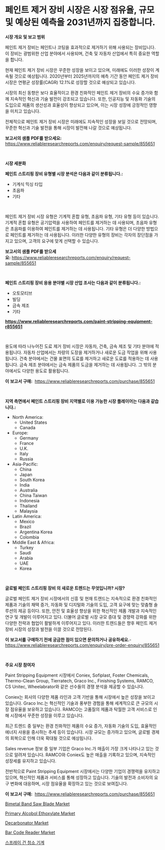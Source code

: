 <p><h1>페인트 제거 장비 시장은 시장 점유율, 규모 및 예상된 예측을 2031년까지 집중합니다.</h1></p><p><strong>시장 개요 및 보고 범위</strong></p>
<p><p>페인트 제거 장비는 페인트나 코팅을 효과적으로 제거하기 위해 사용되는 장비입니다. 이 장비는 광범위한 산업 분야에서 사용되며, 건축 및 자동차 산업에서 특히 중요한 역할을 합니다. </p><p>현재 페인트 제거 장비 시장은 꾸준한 성장을 보이고 있으며, 미래에도 이러한 성장이 계속될 것으로 예상됩니다. 2020년부터 2025년까지의 예측 기간 동안 페인트 제거 장비 시장은 연평균 성장률(CAGR) 12.1%로 성장할 것으로 예상되고 있습니다.</p><p>시장의 최신 동향은 보다 효율적이고 환경 친화적인 페인트 제거 장비의 수요 증가와 함께 지속적인 혁신과 기술 발전이 강조되고 있습니다. 또한, 인공지능 및 자동화 기술의 도입으로 제품의 생산성과 효율성이 향상되고 있으며, 이는 시장 성장에 긍정적인 영향을 미치고 있습니다.</p><p>전체적으로 페인트 제거 장비 시장은 미래에도 지속적인 성장을 보일 것으로 전망되며, 꾸준한 혁신과 기술 발전을 통해 시장이 발전해 나갈 것으로 예상됩니다.</p></p>
<p><strong>보고서의 샘플 PDF를 받으세요:</strong> <a href="https://www.reliableresearchreports.com/enquiry/request-sample/855651">https://www.reliableresearchreports.com/enquiry/request-sample/855651</a></p>
<p>&nbsp;</p>
<p><strong>시장 세분화</strong></p>
<p><strong>페인트 스트리핑 장비 유형별 시장 분석은 다음과 같이 분류됩니다.:</strong></p>
<p><ul><li>기계식 믹싱 타입</li><li>초음파</li><li>기타</li></ul></p>
<p>&nbsp;</p>
<p><p>페인트 제거 장비 시장 유형은 기계적 혼합 유형, 초음파 유형, 기타 유형 등이 있습니다. 기계적 혼합 유형은 공기압력을 사용하여 페인트를 제거하는 데 사용되며, 초음파 유형은 초음파를 이용하여 페인트를 제거하는 데 사용됩니다. 기타 유형은 더 다양한 방법으로 페인트를 제거하는 데 사용됩니다. 이러한 다양한 유형의 장비는 각자의 장단점을 가지고 있으며, 고객의 요구에 맞게 선택할 수 있습니다.</p></p>
<p><strong>보고서의 샘플 PDF를 받으세요:</strong>&nbsp;<a href="https://www.reliableresearchreports.com/enquiry/request-sample/855651">https://www.reliableresearchreports.com/enquiry/request-sample/855651</a></p>
<p>&nbsp;</p>
<p><strong> 페인트 스트리핑 장비 응용 분야별 시장 산업 조사는 다음과 같이 분류됩니다.:</strong></p>
<p><ul><li>오토모티브</li><li>빌딩</li><li>금속 제조</li><li>기타</li></ul></p>
<p><strong><a href="https://www.reliableresearchreports.com/paint-stripping-equipment-r855651">https://www.reliableresearchreports.com/paint-stripping-equipment-r855651</a></strong></p>
<p>&nbsp;</p>
<p><p>용도에 따라 나누어진 도료 제거 장비 시장은 자동차, 건축, 금속 제조 및 기타 분야에 적용됩니다. 자동차 산업에서는 차량의 도장을 제거하거나 새로운 도금 작업을 위해 사용됩니다. 건축 분야에서는 건물 표면의 도료를 제거하고 새로운 도료를 적용하는 데 사용됩니다. 금속 제조 분야에서는 금속 제품의 도금을 제거하는 데 사용됩니다. 그 밖의 분야에서도 다양한 용도로 활용됩니다.</p></p>
<p><strong>이 보고서 구매:</strong>&nbsp; <a href="https://www.reliableresearchreports.com/purchase/855651">https://www.reliableresearchreports.com/purchase/855651</a></p>
<p>&nbsp;</p>
<p><strong>지역 측면에서 페인트 스트리핑 장비 지역별로 이용 가능한 시장 플레이어는 다음과 같습니다.:</strong></p>
<p><ul>
    <li>
        North America:
        <ul>
            <li>United States</li>
            <li>Canada</li>
        </ul>
    </li>
    <li>
        Europe:
        <ul>
            <li>Germany</li>
            <li>France</li>
            <li>U.K.</li>
            <li>Italy</li>
            <li>Russia</li>
        </ul>
    </li>
    <li>
        Asia-Pacific:
        <ul>
            <li>China</li>
            <li>Japan</li>
            <li>South Korea</li>
            <li>India</li>
            <li>Australia</li>
            <li>China Taiwan</li>
            <li>Indonesia</li>
            <li>Thailand</li>
            <li>Malaysia</li>
        </ul>
    </li>
    <li>
        Latin America:
        <ul>
            <li>Mexico</li>
            <li>Brazil</li>
            <li>Argentina Korea</li>
            <li>Colombia</li>
        </ul>
    </li>
    <li>
        Middle East & Africa:
        <ul>
            <li>Turkey</li>
            <li>Saudi</li>
            <li>Arabia</li>
            <li>UAE</li>
            <li>Korea</li>
        </ul>
    </li>
    </ul></p>
<p>&nbsp;</p>
<p><strong>글로벌 페인트 스트리핑 장비 의 새로운 트렌드는 무엇입니까? 시장?</strong></p>
<p><p>글로벌 페인트 제거 장비 시장에서의 신흥 및 현재 트렌드는 지속적으로 환경 친화적인 제품과 기술의 채택 증가, 자동화 및 디지털화 기술의 도입, 고객 요구에 맞는 맞춤형 솔루션의 제공 등이다. 또한, 안전 및 효율성 향상을 위한 혁신적인 제품 개발과 지속적인 연구 및 개발이 이루어지고 있다. 더불어 글로벌 시장 규모 증대 및 경쟁력 강화를 위한 다양한 전략과 협업이 활발하게 이루어지고 있다. 이러한 트렌드들은 향후 페인트 제거 장비 시장의 성장과 발전을 이끌 것으로 전망된다.</p></p>
<p><strong>이 보고서를 구매하기 전에 궁금한 점이 있으면 문의하거나 공유하세요.</strong>- <a href="https://www.reliableresearchreports.com/enquiry/pre-order-enquiry/855651">https://www.reliableresearchreports.com/enquiry/pre-order-enquiry/855651</a></p>
<p>&nbsp;</p>
<p><strong>주요 시장 참여자</strong></p>
<p><p>Paint Stripping Equipment 시장에서 Coniex, Sofiplast, Foster Chemicals, Thermo-Clean Group, Tierratech, Graco Inc., Finishing Systems, RAMCO, CS Unitec, Wheelabrator와 같은 선수들의 경쟁 분석을 제공할 수 있습니다. </p><p>Coniex는 회사의 다양한 제품 라인과 고객 기반을 통해 시장에서 높은 성장을 보이고 있습니다. Graco Inc.는 혁신적인 기술과 풍부한 경험을 통해 세계적으로 큰 규모의 시장 점유율을 보유하고 있습니다. RAMCO는 고품질의 제품과 탁월한 고객 서비스로 인해 시장에서 꾸준한 성장을 이루고 있습니다.</p><p>최근 트렌드 중 일부는 환경 친화적인 제품의 수요 증가, 자동화 기술의 도입, 효율적인 에너지 사용을 중시하는 추세 등이 있습니다. 시장 규모는 증가하고 있으며, 글로벌 경제의 회복으로 인해 더욱 확대될 것으로 예상됩니다.</p><p>Sales revenue 정보 중 일부 기업은 Graco Inc.가 매출이 가장 크게 나타나고 있는 것으로 알려져 있습니다. RAMCO와 Coniex도 높은 매출을 기록하고 있으며, 지속적인 성장세를 유지하고 있습니다.</p><p>전반적으로 Paint Stripping Equipment 시장에서는 다양한 기업이 경쟁력을 유지하고 있으며, 혁신적인 제품과 서비스를 통해 성장하고 있습니다. 기술의 발전과 소비자의 요구 변화에 대응하며, 시장 점유율을 확장하고 있는 것으로 보여집니다.</p></p>
<p><strong>이 보고서 구매:</strong>&nbsp;&nbsp;<a href="https://www.reliableresearchreports.com/purchase/855651">https://www.reliableresearchreports.com/purchase/855651</a></p>
<p><p><a href="https://issuu.com/reportprime-2/docs/bimetal-band-saw-blade-market-size-2030.pptx">Bimetal Band Saw Blade Market</a></p><p><a href="https://issuu.com/reportprime-2/docs/primary-alcobol-ethoxylate-market-size-2030.pptx">Primary Alcobol Ethoxylate Market</a></p><p><a href="https://view.publitas.com/reportprime-1/decarbonator-market-provides-detailed-segmentation-of-this-market-based-on-type-application-and-region-and-forecast-for-the-period-from-2024-2031/">Decarbonator Market</a></p><p><a href="https://github.com/khayangel/Market-Research-Report-List-2/blob/main/bar-code-reader-market.md">Bar Code Reader Market</a></p><p><a href="https://github.com/AlbertotDouglas44367/Market-Research-Report-List-1/blob/main/677709519799.md">스프레이 건 청소 기계</a></p></p>